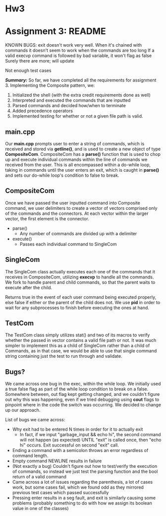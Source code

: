 ﻿# Hw3
 # Assignment 3: README
 
KNOWN BUGS: exit doesn't work very well. When it's chained with commands it doesn't seem to work when the commands are too long
If a valid execvp command is followed by bad variable, it won't flag as false
Surely there are more; will update

Not enough test cases


***Summary:*** 
    So far, we have completed all the requirements for assignment 3. Implementing the Composite pattern, we:

 1. Initialized the shell (with the extra credit requirements done as well)
 2. Interpreted and executed the commands that are inputted 
 3. Parsed commands and decided how/when to terminate 
 4. Added precedence operators
 5. Implemented testing for whether or not a given file path is valid. 


## main.cpp
 Our **main.cpp** prompts user to enter a string of commands, which is received and stored via **getline()**, and is used to create a new object of type **CompositeCom**. CompositeCom has a **parse()** function that is used to chop up and execute individual commands within the line of commands we received from the user. This is all encompassed within a do-while loop, taking in commands until the user enters an exit, which is caught in **parse()** and sets our do-while loop's condition to false to break. 
    

## CompositeCom

 Once we have passed the user inputted command into Composite command, we user delimiters to create a vector of vectors comprised only of the commands and the connectors. At each vector within the larger vector, the first element is the connector.  
 - parse()
	 - Any number of commands are divided up with a delimiter 
 - execute()
	 - Passes each individual command to SingleCom


## SingleCom

The SingleCom class actually executes each one of the commands that it receives in CompositeCom, utilizing **execvp** to handle all the commands. We fork to handle parent and child commands, so that the parent waits to execute after the child. 

Returns true in the event of each user command being executed properly, else false if either or the parent of the child does not. We use **pid** in order to wait for any subprocesses to finish before executing the ones at hand. 

## TestCom

The TestCom class simply utilizes stat() and two of its macros to verify whether the passed in vector contains a valid file path or not. It was much simpler to implement this as a child of SingleCom rather than a child of Commands, as in that case, we would be able to use that single command string containing just the test to run through and validate. 


## Bugs? 
We came across one bug in the exec, within the while loop. We initially used a true false flag as part of the while loop condition to break on a false. Somewhere between, out flag kept getting changed, and we couldn't figure out why this was happening, even if we tried debugging using **cout** flags to pinpoint where in the code the switch was occurring. We decided to change up our approach. 

List of bugs we came across:
- Why exit had to be entered N times in order for it to actually exit
  + In fact, if we input "garbage_input && echo hi", the second command will not happen (as expected) UNTIL "exit" is called once, then "echo hi" occurs. Exit successful on second "exit" call.
- Ending a command with a semicolon throws an error regardless of command length.
- Empty command NEWLINE results in failure 
- (Not exactly a bug) Couldn't figure out how to test/verify the execution of commands, so instead we just test the parsing function and the bool return of a valid command
- Came across a lot of issues regarding the parenthesis, a lot of cases work, but some cases fail, which we found odd as they mirrored previous test cases which passed successfully 
- Pressing enter results in a seg fault, and exit is similarly causing some problems (probably something to do with how we assign its boolean value in one of the classes) 
